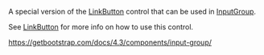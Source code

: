 A special version of the [LinkButton](~/controls/bootstrap4/LinkButton) control that can be used in [InputGroup](~/controls/bootstrap4/InputGroup).

See [LinkButton](~/controls/bootstrap4/LinkButton) for more info on how to use this control.

<https://getbootstrap.com/docs/4.3/components/input-group/>

